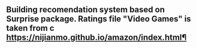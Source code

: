 ## Building recomendation system based on Surprise package. Ratings file "Video Games" is taken from с https://nijianmo.github.io/amazon/index.html¶
